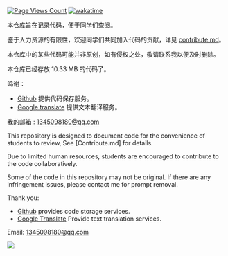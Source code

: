 [![Page Views Count](https://badges.toozhao.com/badges/01J4B8QBE2VTNQ82K66N017CNH/green.svg)](https://badges.toozhao.com/stats/01J4B8QBE2VTNQ82K66N017CNH) [![wakatime](https://wakatime.com/badge/github/zjx-kimi/OI.svg)](https://wakatime.com/badge/github/zjx-kimi/OI)

本仓库旨在记录代码，便于同学们查阅。

鉴于人力资源的有限性，欢迎同学们共同加入代码的贡献，详见 [contribute.md](contribute.md)。

本仓库中的某些代码可能并非原创，如有侵权之处，敬请联系我以便及时删除。 


本仓库已经存放 10.33 MB 的代码了。

鸣谢：
- [Github](https://github.com) 提供代码保存服务。
- [Google translate](https://translate.google.com/) 提供文本翻译服务。

我的邮箱 : <1345098180@qq.com>

This repository is designed to document code for the convenience of students to review, See [Contribute.md] for details.

Due to limited human resources, students are encouraged to contribute to the code collaboratively.

Some of the code in this repository may not be original. If there are any infringement issues, please contact me for prompt removal.

Thank you:
- [Github](https://github.com) provides code storage services.
- [Google Translate](https://translate.google.com/) Provide text translation services.

Email: <1345098180@qq.com>


[![](https://contrib.rocks/image?repo=zjx-kimi/OI)](https://github.com/zjx-kimi/OI/graphs/contributors)
